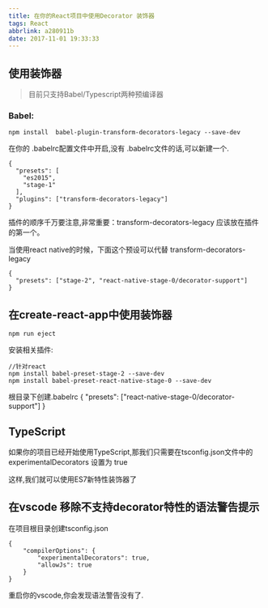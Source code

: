 ```yaml
---
title: 在你的React项目中使用Decorator 装饰器
tags: React
abbrlink: a280911b
date: 2017-11-01 19:33:33
---
```


## 使用装饰器
> 目前只支持Babel/Typescript两种预编译器

### Babel:
```
npm install  babel-plugin-transform-decorators-legacy --save-dev
```

在你的 .babelrc配置文件中开启,没有 .babelrc文件的话,可以新建一个.
```
{
  "presets": [
    "es2015",
    "stage-1"
  ],
  "plugins": ["transform-decorators-legacy"]
}
```

插件的顺序千万要注意,非常重要：transform-decorators-legacy 应该放在插件的第一个。

当使用react native的时候，下面这个预设可以代替 transform-decorators-legacy

```
{
  "presets": ["stage-2", "react-native-stage-0/decorator-support"]
}
```

## 在create-react-app中使用装饰器

```
npm run eject
```

安装相关插件:
```
//针对react
npm install babel-preset-stage-2 --save-dev
npm install babel-preset-react-native-stage-0 --save-dev
```


根目录下创建.babelrc
{
  "presets": ["react-native-stage-0/decorator-support"]
}

## TypeScript

如果你的项目已经开始使用TypeScript,那我们只需要在tsconfig.json文件中的 experimentalDecorators 设置为 true

这样,我们就可以使用ES7新特性装饰器了


## 在vscode 移除不支持decorator特性的语法警告提示
在项目根目录创建tsconfig.json

```
{
    "compilerOptions": {
        "experimentalDecorators": true,
        "allowJs": true
    }
}
```
重启你的vscode,你会发现语法警告没有了.